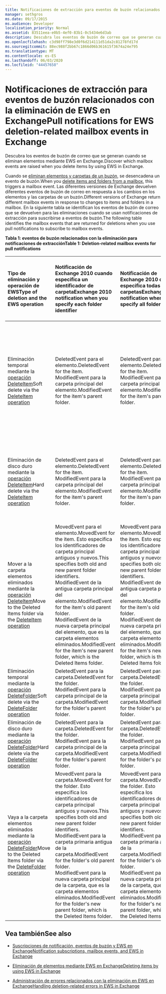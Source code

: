 ```yaml
---
title: Notificaciones de extracción para eventos de buzón relacionados con la eliminación de EWS en Exchange
manager: sethgros
ms.date: 09/17/2015
ms.audience: Developer
localization_priority: Normal
ms.assetid: 83511eea-e0b5-4ef0-83b1-0c5434e6d3ab
description: Descubra los eventos de buzón de correo que se generan cuando se eliminan elementos mediante EWS en Exchange.
ms.openlocfilehash: c3d98ff798e3d0f6d214111d51da2c81278fd17d
ms.sourcegitcommit: 88ec988f2bb67c1866d06b361615f3674a24e795
ms.translationtype: MT
ms.contentlocale: es-ES
ms.lasthandoff: 06/03/2020
ms.locfileid: "44457658"
---
```

# <a name="pull-notifications-for-ews-deletion-related-mailbox-events-in-exchange"></a><span data-ttu-id="c1fcf-103">Notificaciones de extracción para eventos de buzón relacionados con la eliminación de EWS en Exchange</span><span class="sxs-lookup"><span data-stu-id="c1fcf-103">Pull notifications for EWS deletion-related mailbox events in Exchange</span></span>

<span data-ttu-id="c1fcf-104">Descubra los eventos de buzón de correo que se generan cuando se eliminan elementos mediante EWS en Exchange.</span><span class="sxs-lookup"><span data-stu-id="c1fcf-104">Discover which mailbox events are raised when you delete items by using EWS in Exchange.</span></span>
  
<span data-ttu-id="c1fcf-105">Cuando se [eliminan elementos y carpetas de un buzón](deleting-items-by-using-ews-in-exchange.md), se desencadena un evento de buzón.</span><span class="sxs-lookup"><span data-stu-id="c1fcf-105">When you [delete items and folders from a mailbox](deleting-items-by-using-ews-in-exchange.md), this triggers a mailbox event.</span></span> <span data-ttu-id="c1fcf-106">Las diferentes versiones de Exchange devuelven diferentes eventos de buzón de correo en respuesta a los cambios en los elementos y las carpetas de un buzón.</span><span class="sxs-lookup"><span data-stu-id="c1fcf-106">Different versions of Exchange return different mailbox events in response to changes to items and folders in a mailbox.</span></span> <span data-ttu-id="c1fcf-107">En la siguiente tabla se identifican los eventos de buzón de correo que se devuelven para las eliminaciones cuando se usan notificaciones de extracción para suscribirse a eventos de buzón.</span><span class="sxs-lookup"><span data-stu-id="c1fcf-107">The following table identifies the mailbox events that are returned for deletions when you use pull notifications to subscribe to mailbox events.</span></span> 
  
<span data-ttu-id="c1fcf-108">**Tabla 1: eventos de buzón relacionados con la eliminación para notificaciones de extracción**</span><span class="sxs-lookup"><span data-stu-id="c1fcf-108">**Table 1: Deletion-related mailbox events for pull notifications**</span></span>

|<span data-ttu-id="c1fcf-109">**Tipo de eliminación y operación de EWS**</span><span class="sxs-lookup"><span data-stu-id="c1fcf-109">**Type of deletion and the EWS operation**</span></span>|<span data-ttu-id="c1fcf-110">**Notificación de Exchange 2010 cuando especifica un identificador de carpeta**</span><span class="sxs-lookup"><span data-stu-id="c1fcf-110">**Exchange 2010 notification when you specify each folder identifier**</span></span>|<span data-ttu-id="c1fcf-111">**Notificación de Exchange 2010 cuando especifica todas las carpetas**</span><span class="sxs-lookup"><span data-stu-id="c1fcf-111">**Exchange 2010 notification when you specify all folders**</span></span>|<span data-ttu-id="c1fcf-112">**Notificación de Exchange Online y Exchange 2013 cuando especifica un identificador de carpeta**</span><span class="sxs-lookup"><span data-stu-id="c1fcf-112">**Exchange Online and Exchange 2013 notification when you specify each folder identifier**</span></span>|<span data-ttu-id="c1fcf-113">**Exchange Online y Exchange 2013 cuando se especifican todas las carpetas**</span><span class="sxs-lookup"><span data-stu-id="c1fcf-113">**Exchange Online and Exchange 2013 when you specify all folders**</span></span>|
|:-----|:-----|:-----|:-----|:-----|
|<span data-ttu-id="c1fcf-114">Eliminación temporal mediante la [operación DeleteItem](https://msdn.microsoft.com/library/3e26c416-fa12-476e-bfd2-5c1f4bb7b348%28Office.15%29.aspx)</span><span class="sxs-lookup"><span data-stu-id="c1fcf-114">Soft delete via the [DeleteItem operation](https://msdn.microsoft.com/library/3e26c416-fa12-476e-bfd2-5c1f4bb7b348%28Office.15%29.aspx)</span></span> <br/> |<span data-ttu-id="c1fcf-115">DeletedEvent para el elemento.</span><span class="sxs-lookup"><span data-stu-id="c1fcf-115">DeletedEvent for the item.</span></span>  <br/> <span data-ttu-id="c1fcf-116">ModifiedEvent para la carpeta principal del elemento.</span><span class="sxs-lookup"><span data-stu-id="c1fcf-116">ModifiedEvent for the item's parent folder.</span></span>  <br/> |<span data-ttu-id="c1fcf-117">DeletedEvent para el elemento.</span><span class="sxs-lookup"><span data-stu-id="c1fcf-117">DeletedEvent for the item.</span></span>  <br/> <span data-ttu-id="c1fcf-118">ModifiedEvent para la carpeta principal del elemento.</span><span class="sxs-lookup"><span data-stu-id="c1fcf-118">ModifiedEvent for the item's parent folder.</span></span>  <br/> |<span data-ttu-id="c1fcf-119">MovedEvent para el elemento.</span><span class="sxs-lookup"><span data-stu-id="c1fcf-119">MovedEvent for the item.</span></span> <span data-ttu-id="c1fcf-120">Esto especifica los identificadores de carpeta principal y los nuevos que hay en el antiguo.</span><span class="sxs-lookup"><span data-stu-id="c1fcf-120">This specifies both the old and new parent folder identifiers.</span></span> <span data-ttu-id="c1fcf-121">El elemento se mueve a la carpeta eliminaciones del contenedor.</span><span class="sxs-lookup"><span data-stu-id="c1fcf-121">The item is moved to the Deletions folder in the dumpster.</span></span>  <br/> <span data-ttu-id="c1fcf-122">ModifiedEvent para la carpeta principal del elemento.</span><span class="sxs-lookup"><span data-stu-id="c1fcf-122">ModifiedEvent for the item's parent folder.</span></span>  <br/> |<span data-ttu-id="c1fcf-123">DeletedEvent para el elemento.</span><span class="sxs-lookup"><span data-stu-id="c1fcf-123">DeletedEvent for the item.</span></span>  <br/> <span data-ttu-id="c1fcf-124">DeletedEvent para el elemento de la carpeta de búsqueda AllItems predeterminada.</span><span class="sxs-lookup"><span data-stu-id="c1fcf-124">DeletedEvent for the item from the AllItems default search folder.</span></span>  <br/> <span data-ttu-id="c1fcf-125">ModifiedEvent para la carpeta principal del elemento.</span><span class="sxs-lookup"><span data-stu-id="c1fcf-125">ModifiedEvent for the item's parent folder.</span></span>  <br/> |
|<span data-ttu-id="c1fcf-126">Eliminación de disco duro mediante la [operación DeleteItem](https://msdn.microsoft.com/library/3e26c416-fa12-476e-bfd2-5c1f4bb7b348%28Office.15%29.aspx)</span><span class="sxs-lookup"><span data-stu-id="c1fcf-126">Hard delete via the [DeleteItem operation](https://msdn.microsoft.com/library/3e26c416-fa12-476e-bfd2-5c1f4bb7b348%28Office.15%29.aspx)</span></span> <br/> |<span data-ttu-id="c1fcf-127">DeletedEvent para el elemento.</span><span class="sxs-lookup"><span data-stu-id="c1fcf-127">DeletedEvent for the item.</span></span>  <br/> <span data-ttu-id="c1fcf-128">ModifiedEvent para la carpeta principal del elemento.</span><span class="sxs-lookup"><span data-stu-id="c1fcf-128">ModifiedEvent for the item's parent folder.</span></span>  <br/> |<span data-ttu-id="c1fcf-129">DeletedEvent para el elemento.</span><span class="sxs-lookup"><span data-stu-id="c1fcf-129">DeletedEvent for the item.</span></span>  <br/> <span data-ttu-id="c1fcf-130">ModifiedEvent para la carpeta principal del elemento.</span><span class="sxs-lookup"><span data-stu-id="c1fcf-130">ModifiedEvent for the item's parent folder.</span></span>  <br/> |<span data-ttu-id="c1fcf-131">DeletedEvent para el elemento.</span><span class="sxs-lookup"><span data-stu-id="c1fcf-131">DeletedEvent for the item.</span></span>  <br/> <span data-ttu-id="c1fcf-132">ModifiedEvent para la carpeta principal del elemento.</span><span class="sxs-lookup"><span data-stu-id="c1fcf-132">ModifiedEvent for the item's parent folder.</span></span>  <br/> |<span data-ttu-id="c1fcf-133">DeletedEvent para el elemento.</span><span class="sxs-lookup"><span data-stu-id="c1fcf-133">DeletedEvent for the item.</span></span>  <br/> <span data-ttu-id="c1fcf-134">DeletedEvent para el elemento de la carpeta de búsqueda AllItems predeterminada.</span><span class="sxs-lookup"><span data-stu-id="c1fcf-134">DeletedEvent for the item from the AllItems default search folder.</span></span>  <br/> <span data-ttu-id="c1fcf-135">ModifiedEvent para la carpeta principal del elemento.</span><span class="sxs-lookup"><span data-stu-id="c1fcf-135">ModifiedEvent for the item's parent folder.</span></span>  <br/> |
|<span data-ttu-id="c1fcf-136">Mover a la carpeta elementos eliminados mediante la [operación DeleteItem](https://msdn.microsoft.com/library/3e26c416-fa12-476e-bfd2-5c1f4bb7b348%28Office.15%29.aspx)</span><span class="sxs-lookup"><span data-stu-id="c1fcf-136">Move to the Deleted Items folder via the [DeleteItem operation](https://msdn.microsoft.com/library/3e26c416-fa12-476e-bfd2-5c1f4bb7b348%28Office.15%29.aspx)</span></span> <br/> |<span data-ttu-id="c1fcf-137">MovedEvent para el elemento.</span><span class="sxs-lookup"><span data-stu-id="c1fcf-137">MovedEvent for the item.</span></span> <span data-ttu-id="c1fcf-138">Esto especifica los identificadores de carpeta principal antiguos y nuevos.</span><span class="sxs-lookup"><span data-stu-id="c1fcf-138">This specifies both old and new parent folder identifiers.</span></span>  <br/> <span data-ttu-id="c1fcf-139">ModifiedEvent de la antigua carpeta principal del elemento.</span><span class="sxs-lookup"><span data-stu-id="c1fcf-139">ModifiedEvent for the item's old parent folder.</span></span>  <br/> <span data-ttu-id="c1fcf-140">ModifiedEvent de la nueva carpeta principal del elemento, que es la carpeta elementos eliminados.</span><span class="sxs-lookup"><span data-stu-id="c1fcf-140">ModifiedEvent for the item's new parent folder, which is the Deleted Items folder.</span></span>  <br/> |<span data-ttu-id="c1fcf-141">MovedEvent para el elemento.</span><span class="sxs-lookup"><span data-stu-id="c1fcf-141">MovedEvent for the item.</span></span> <span data-ttu-id="c1fcf-142">Esto especifica los identificadores de carpeta principal antiguos y nuevos.</span><span class="sxs-lookup"><span data-stu-id="c1fcf-142">This specifies both old and new parent folder identifiers.</span></span>  <br/> <span data-ttu-id="c1fcf-143">ModifiedEvent de la antigua carpeta principal del elemento.</span><span class="sxs-lookup"><span data-stu-id="c1fcf-143">ModifiedEvent for the item's old parent folder.</span></span>  <br/> <span data-ttu-id="c1fcf-144">ModifiedEvent de la nueva carpeta principal del elemento, que es la carpeta elementos eliminados.</span><span class="sxs-lookup"><span data-stu-id="c1fcf-144">ModifiedEvent for the item's new parent folder, which is the Deleted Items folder.</span></span>  <br/> |<span data-ttu-id="c1fcf-145">MovedEvent para el elemento.</span><span class="sxs-lookup"><span data-stu-id="c1fcf-145">MovedEvent for the item.</span></span> <span data-ttu-id="c1fcf-146">Esto especifica los identificadores de carpeta principal antiguos y nuevos.</span><span class="sxs-lookup"><span data-stu-id="c1fcf-146">This specifies both old and new parent folder identifiers.</span></span>  <br/> <span data-ttu-id="c1fcf-147">ModifiedEvent de la antigua carpeta principal del elemento.</span><span class="sxs-lookup"><span data-stu-id="c1fcf-147">ModifiedEvent for the item's old parent folder.</span></span>  <br/> <span data-ttu-id="c1fcf-148">ModifiedEvent de la nueva carpeta principal del elemento, que es la carpeta elementos eliminados.</span><span class="sxs-lookup"><span data-stu-id="c1fcf-148">ModifiedEvent for the item's new parent folder, which is the Deleted Items folder.</span></span>  <br/> |<span data-ttu-id="c1fcf-149">DeletedEvent de la carpeta de búsqueda AllItems predeterminada.</span><span class="sxs-lookup"><span data-stu-id="c1fcf-149">DeletedEvent from the AllItems default search folder.</span></span>  <br/> <span data-ttu-id="c1fcf-150">CreatedEvent para el elemento de la carpeta AllItems.</span><span class="sxs-lookup"><span data-stu-id="c1fcf-150">CreatedEvent for the item in the AllItems folder.</span></span>  <br/> <span data-ttu-id="c1fcf-151">ModifiedEvent de la carpeta principal original del elemento.</span><span class="sxs-lookup"><span data-stu-id="c1fcf-151">ModifiedEvent for the item's original parent folder.</span></span>  <br/> <span data-ttu-id="c1fcf-152">ModifiedEvent para la carpeta elementos eliminados.</span><span class="sxs-lookup"><span data-stu-id="c1fcf-152">ModifiedEvent for the Deleted Items folder.</span></span>  <br/> |
|<span data-ttu-id="c1fcf-153">Eliminación temporal mediante la [operación DeleteFolder](https://msdn.microsoft.com/library/b0f92682-4895-4bcf-a4a1-e4c2e8403979%28Office.15%29.aspx)</span><span class="sxs-lookup"><span data-stu-id="c1fcf-153">Soft delete via the [DeleteFolder operation](https://msdn.microsoft.com/library/b0f92682-4895-4bcf-a4a1-e4c2e8403979%28Office.15%29.aspx)</span></span> <br/> |<span data-ttu-id="c1fcf-154">DeletedEvent para la carpeta.</span><span class="sxs-lookup"><span data-stu-id="c1fcf-154">DeletedEvent for the folder.</span></span>  <br/> <span data-ttu-id="c1fcf-155">ModifiedEvent para la carpeta principal de la carpeta.</span><span class="sxs-lookup"><span data-stu-id="c1fcf-155">ModifiedEvent for the folder's parent folder.</span></span>  <br/> |<span data-ttu-id="c1fcf-156">DeletedEvent para la carpeta.</span><span class="sxs-lookup"><span data-stu-id="c1fcf-156">DeletedEvent for the folder.</span></span>  <br/> <span data-ttu-id="c1fcf-157">ModifiedEvent para la carpeta principal de la carpeta.</span><span class="sxs-lookup"><span data-stu-id="c1fcf-157">ModifiedEvent for the folder's parent folder.</span></span>  <br/> |<span data-ttu-id="c1fcf-158">DeletedEvent para la carpeta.</span><span class="sxs-lookup"><span data-stu-id="c1fcf-158">DeletedEvent for the folder.</span></span>  <br/> <span data-ttu-id="c1fcf-159">ModifiedEvent para la carpeta principal de la carpeta.</span><span class="sxs-lookup"><span data-stu-id="c1fcf-159">ModifiedEvent for the folder's parent folder.</span></span>  <br/> |<span data-ttu-id="c1fcf-160">DeletedEvent para la carpeta.</span><span class="sxs-lookup"><span data-stu-id="c1fcf-160">DeletedEvent for the folder.</span></span>  <br/> <span data-ttu-id="c1fcf-161">ModifiedEvent para la carpeta principal de la carpeta.</span><span class="sxs-lookup"><span data-stu-id="c1fcf-161">ModifiedEvent for the folder's parent folder.</span></span>  <br/> |
|<span data-ttu-id="c1fcf-162">Eliminación de disco duro mediante la [operación DeleteFolder](https://msdn.microsoft.com/library/b0f92682-4895-4bcf-a4a1-e4c2e8403979%28Office.15%29.aspx)</span><span class="sxs-lookup"><span data-stu-id="c1fcf-162">Hard delete via the [DeleteFolder operation](https://msdn.microsoft.com/library/b0f92682-4895-4bcf-a4a1-e4c2e8403979%28Office.15%29.aspx)</span></span> <br/> |<span data-ttu-id="c1fcf-163">DeletedEvent para la carpeta.</span><span class="sxs-lookup"><span data-stu-id="c1fcf-163">DeletedEvent for the folder.</span></span>  <br/> <span data-ttu-id="c1fcf-164">ModifiedEvent para la carpeta principal de la carpeta.</span><span class="sxs-lookup"><span data-stu-id="c1fcf-164">ModifiedEvent for the folder's parent folder.</span></span>  <br/> |<span data-ttu-id="c1fcf-165">DeletedEvent para la carpeta.</span><span class="sxs-lookup"><span data-stu-id="c1fcf-165">DeletedEvent for the folder.</span></span>  <br/> <span data-ttu-id="c1fcf-166">ModifiedEvent para la carpeta principal de la carpeta.</span><span class="sxs-lookup"><span data-stu-id="c1fcf-166">ModifiedEvent for the folder's parent folder.</span></span>  <br/> |<span data-ttu-id="c1fcf-167">DeletedEvent para la carpeta.</span><span class="sxs-lookup"><span data-stu-id="c1fcf-167">DeletedEvent for the folder.</span></span>  <br/> <span data-ttu-id="c1fcf-168">ModifiedEvent para la carpeta principal de la carpeta.</span><span class="sxs-lookup"><span data-stu-id="c1fcf-168">ModifiedEvent for the folder's parent folder.</span></span>  <br/> |<span data-ttu-id="c1fcf-169">DeletedEvent para la carpeta.</span><span class="sxs-lookup"><span data-stu-id="c1fcf-169">DeletedEvent for the folder.</span></span>  <br/> <span data-ttu-id="c1fcf-170">ModifiedEvent para la carpeta principal de la carpeta.</span><span class="sxs-lookup"><span data-stu-id="c1fcf-170">ModifiedEvent for the folder's parent folder.</span></span>  <br/> |
|<span data-ttu-id="c1fcf-171">Vaya a la carpeta elementos eliminados mediante la [operación DeleteFolder](https://msdn.microsoft.com/library/b0f92682-4895-4bcf-a4a1-e4c2e8403979%28Office.15%29.aspx)</span><span class="sxs-lookup"><span data-stu-id="c1fcf-171">Move to the Deleted Items folder via the [DeleteFolder operation](https://msdn.microsoft.com/library/b0f92682-4895-4bcf-a4a1-e4c2e8403979%28Office.15%29.aspx)</span></span> <br/> |<span data-ttu-id="c1fcf-172">MovedEvent para la carpeta.</span><span class="sxs-lookup"><span data-stu-id="c1fcf-172">MovedEvent for the folder.</span></span> <span data-ttu-id="c1fcf-173">Esto especifica los identificadores de carpeta principal antiguos y nuevos.</span><span class="sxs-lookup"><span data-stu-id="c1fcf-173">This specifies both old and new parent folder identifiers.</span></span>  <br/> <span data-ttu-id="c1fcf-174">ModifiedEvent para la carpeta primaria antigua de la carpeta.</span><span class="sxs-lookup"><span data-stu-id="c1fcf-174">ModifiedEvent for the folder's old parent folder.</span></span>  <br/> <span data-ttu-id="c1fcf-175">ModifiedEvent para la nueva carpeta principal de la carpeta, que es la carpeta elementos eliminados.</span><span class="sxs-lookup"><span data-stu-id="c1fcf-175">ModifiedEvent for the folder's new parent folder, which is the Deleted Items folder.</span></span>  <br/> |<span data-ttu-id="c1fcf-176">MovedEvent para la carpeta.</span><span class="sxs-lookup"><span data-stu-id="c1fcf-176">MovedEvent for the folder.</span></span> <span data-ttu-id="c1fcf-177">Esto especifica los identificadores de carpeta principal antiguos y nuevos.</span><span class="sxs-lookup"><span data-stu-id="c1fcf-177">This specifies both old and new parent folder identifiers.</span></span>  <br/> <span data-ttu-id="c1fcf-178">ModifiedEvent para la carpeta primaria antigua de la carpeta.</span><span class="sxs-lookup"><span data-stu-id="c1fcf-178">ModifiedEvent for the folder's old parent folder.</span></span>  <br/> <span data-ttu-id="c1fcf-179">ModifiedEvent para la nueva carpeta principal de la carpeta, que es la carpeta elementos eliminados.</span><span class="sxs-lookup"><span data-stu-id="c1fcf-179">ModifiedEvent for the folder's new parent folder, which is the Deleted Items folder.</span></span>  <br/> |<span data-ttu-id="c1fcf-180">MovedEvent para la carpeta.</span><span class="sxs-lookup"><span data-stu-id="c1fcf-180">MovedEvent for the folder.</span></span> <span data-ttu-id="c1fcf-181">Esto especifica los identificadores de carpeta principal antiguos y nuevos.</span><span class="sxs-lookup"><span data-stu-id="c1fcf-181">This specifies both old and new parent folder identifiers.</span></span>  <br/> <span data-ttu-id="c1fcf-182">ModifiedEvent para la carpeta primaria antigua de la carpeta.</span><span class="sxs-lookup"><span data-stu-id="c1fcf-182">ModifiedEvent for the folder's old parent folder.</span></span>  <br/> <span data-ttu-id="c1fcf-183">ModifiedEvent para la nueva carpeta principal de la carpeta, que es la carpeta elementos eliminados.</span><span class="sxs-lookup"><span data-stu-id="c1fcf-183">ModifiedEvent for the folder's new parent folder, which is the Deleted Items folder.</span></span>  <br/> |<span data-ttu-id="c1fcf-184">ModifiedEvent para la carpeta primaria antigua de la carpeta.</span><span class="sxs-lookup"><span data-stu-id="c1fcf-184">ModifiedEvent for the folder's old parent folder.</span></span>  <br/> <span data-ttu-id="c1fcf-185">ModifiedEvent para la nueva carpeta principal de la carpeta que es la carpeta elementos eliminados.</span><span class="sxs-lookup"><span data-stu-id="c1fcf-185">ModifiedEvent for the folder's new parent folder which is the Deleted Items folder.</span></span>  <br/> |
   
## <a name="see-also"></a><span data-ttu-id="c1fcf-186">Vea también</span><span class="sxs-lookup"><span data-stu-id="c1fcf-186">See also</span></span>


- [<span data-ttu-id="c1fcf-187">Suscripciones de notificación, eventos de buzón y EWS en Exchange</span><span class="sxs-lookup"><span data-stu-id="c1fcf-187">Notification subscriptions, mailbox events, and EWS in Exchange</span></span>](notification-subscriptions-mailbox-events-and-ews-in-exchange.md)
    
- [<span data-ttu-id="c1fcf-188">Eliminación de elementos mediante EWS en Exchange</span><span class="sxs-lookup"><span data-stu-id="c1fcf-188">Deleting items by using EWS in Exchange</span></span>](deleting-items-by-using-ews-in-exchange.md)
    
- [<span data-ttu-id="c1fcf-189">Administración de errores relacionados con la eliminación en EWS en Exchange</span><span class="sxs-lookup"><span data-stu-id="c1fcf-189">Handling deletion-related errors in EWS in Exchange</span></span>](handling-deletion-related-errors-in-ews-in-exchange.md)
    

